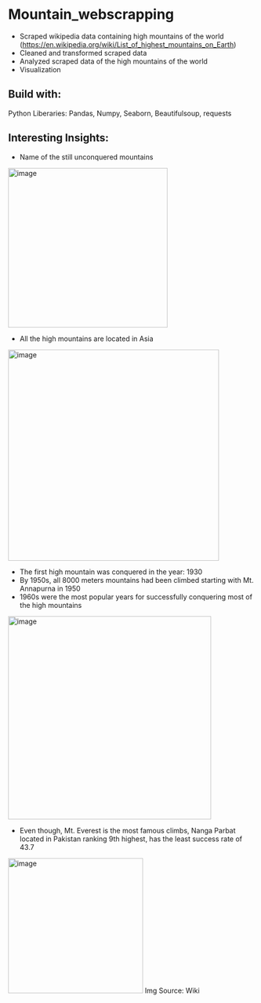 # Mountain_webscrapping
- Scraped wikipedia data containing high mountains of the world (https://en.wikipedia.org/wiki/List_of_highest_mountains_on_Earth)
- Cleaned and transformed scraped data 
- Analyzed scraped data of the high mountains of the world
- Visualization
## Build with:
Python Liberaries: Pandas, Numpy, Seaborn, Beautifulsoup, requests

## Interesting Insights:
- Name of the still unconquered mountains
<img width="325" alt="image" src="https://user-images.githubusercontent.com/89811897/218615210-1343fb3e-7940-403b-9e1e-698489f547ea.png">

- All the high mountains are located in Asia


<img width="430" alt="image" src="https://user-images.githubusercontent.com/89811897/222998868-d42fa6d8-5ec9-4bf9-951e-2ea9d1240f9d.png">

- The first high mountain was conquered in the year: 1930
- By 1950s, all 8000 meters mountains had been climbed starting with Mt. Annapurna in 1950
- 1960s were the most popular years for successfully conquering most of the high mountains
<img width="414" alt="image" src="https://user-images.githubusercontent.com/89811897/218616108-9b553e69-3697-4fe4-adc0-f07c1d5957cb.png">

- Even though, Mt. Everest is the most famous climbs, Nanga Parbat located in Pakistan ranking 9th highest, has the least success rate of 43.7

<img width="275" alt="image" src="https://user-images.githubusercontent.com/89811897/222999628-5ae70c72-6e03-4301-b75b-e2508c5709ba.png">
Img Source: Wiki
